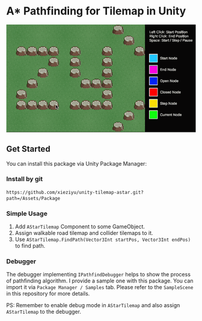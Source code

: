 # A* Pathfinding for Tilemap in Unity

![demo]

## Get Started

You can install this package via Unity Package Manager:

### Install by git

```
https://github.com/xieziyu/unity-tilemap-astar.git?path=/Assets/Package
```

### Simple Usage

1. Add `AStarTilemap` Component to some GameObject.
2. Assign walkable road tilemap and collider tilemaps to it.
3. Use `AStarTilemap.FindPath(Vector3Int startPos, Vector3Int endPos)` to find path.

### Debugger

The debugger implementing `IPathfindDebugger` helps to show the process of pathfinding algorithm.
I provide a sample one with this package. You can import it via `Package Manager / Samples` tab.
Please refer to the `SampleScene` in this repository for more details.

PS: Remember to enable debug mode in `AStarTilemap` and also assign `AStarTilemap` to the debugger.

<!-- LINKS & IMAGES -->
[demo]: ./Docs/demo.gif
